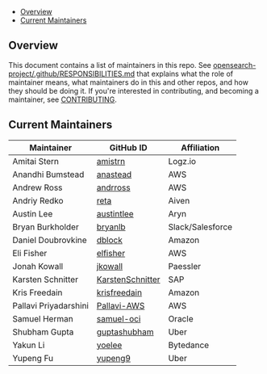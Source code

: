 - [Overview](#overview)
- [Current Maintainers](#current-maintainers)

## Overview

This document contains a list of maintainers in this repo. See [opensearch-project/.github/RESPONSIBILITIES.md](https://github.com/opensearch-project/.github/blob/main/RESPONSIBILITIES.md#maintainer-responsibilities) that explains what the role of maintainer means, what maintainers do in this and other repos, and how they should be doing it. If you're interested in contributing, and becoming a maintainer, see [CONTRIBUTING](CONTRIBUTING.md).

## Current Maintainers

| Maintainer                | GitHub ID                                           | Affiliation |
|---------------------------|-----------------------------------------------------|-------------|
| Amitai Stern              | [amistrn](https://github.com/amistrn)               | Logz.io     |
| Anandhi Bumstead          | [anastead](https://github.com/anastead)             | AWS         |
| Andrew Ross               | [andrross](https://github.com/andrross)             | AWS         |
| Andriy Redko              | [reta](https://github.com/reta)                     | Aiven       |
| Austin Lee                | [austintlee](https://github.com/austintlee)         | Aryn        |
| Bryan Burkholder          | [bryanlb](https://github.com/bryanlb)               | Slack/Salesforce |
| Daniel Doubrovkine        | [dblock](https://github.com/dblock)                 | Amazon      |
| Eli Fisher                | [elfisher](https://github.com/elfisher)             | AWS         |
| Jonah Kowall              | [jkowall](https://github.com/jkowall)               | Paessler    |
| Karsten Schnitter         | [KarstenSchnitter](https://github.com/KarstenSchnitter) | SAP    |
| Kris Freedain             | [krisfreedain](https://github.com/krisfreedain)     | Amazon      |
| Pallavi Priyadarshini     | [Pallavi-AWS](https://github.com/Pallavi-AWS)       | AWS         |
| Samuel Herman             | [samuel-oci](https://github.com/samuel-oci/)        | Oracle      |
| Shubham Gupta             | [guptashubham](https://github.com/guptashubham)     | Uber        |
| Yakun Li                  | [yoelee](https://github.com/yoelee)                 | Bytedance   |
| Yupeng Fu                 | [yupeng9](https://github.com/yupeng9)               | Uber        |
